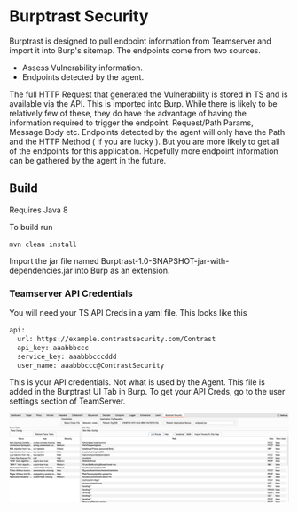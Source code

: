 # Burptrast Security

Burptrast is designed to pull endpoint information from Teamserver and import it into Burp's sitemap.
The endpoints come from two sources.
 * Assess Vulnerability information.
 * Endpoints detected by the agent.

The full HTTP Request that generated the Vulnerability is stored in TS and is available via the API. This is imported into Burp. While there is likely to be relatively few of these, they do have the advantage of having the information required to trigger the endpoint. Request/Path Params, Message Body etc.
Endpoints detected by the agent will only have the Path and the HTTP Method ( if you are lucky ). But you are more likely to get all of the endpoints for this application. Hopefully more endpoint information can be gathered by the agent in the future.

## Build
Requires Java 8

To build run 
```
mvn clean install
```


Import the jar file named Burptrast-1.0-SNAPSHOT-jar-with-dependencies.jar into Burp as an extension.

### Teamserver API Credentials
You will need your TS API Creds in a yaml file. This looks like this
```
api:
  url: https://example.contrastsecurity.com/Contrast
  api_key: aaabbbccc
  service_key: aaabbbcccddd
  user_name: aaabbbccc@ContrastSecurity
```
This is your API credentials. Not what is used by the Agent.
This file is added in the Burptrast UI Tab in Burp.
To get your API Creds, go to the user settings section of TeamServer.

![Burptrast Screenshot](screenshot.png)


